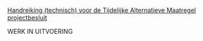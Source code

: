 [Handreiking (technisch) voor de Tijdelijke Alternatieve Maatregel projectbesluit](https://geonovum.github.io/ROST/HRTAMpbesluit/)

WERK IN UITVOERING
